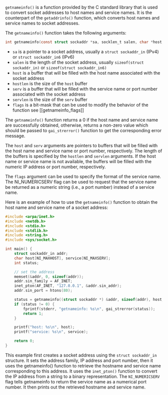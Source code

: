 `getnameinfo()` is a function provided by the C standard library that is used to convert socket addresses to host names and service names. It is the counterpart of the `getaddrinfo()` function, which converts host names and service names to socket addresses.

The `getnameinfo()` function takes the following arguments:
```C
int getnameinfo(const struct sockaddr *sa, socklen_t salen, char *host, size_t hostlen, char *serv, size_t servlen, int flags);
```
-   `sa` is a pointer to a socket address, usually a `struct sockaddr_in` (IPv4) or `struct sockaddr_in6` (IPv6)
-   `salen` is the length of the socket address, usually `sizeof(struct sockaddr_in)` or `sizeof(struct sockaddr_in6)`
-   `host` is a buffer that will be filled with the host name associated with the socket address
-   `hostlen` is the size of the `host` buffer
-   `serv` is a buffer that will be filled with the service name or port number associated with the socket address
-   `servlen` is the size of the `serv` buffer
-   `flags` is a bit-mask that can be used to modify the behavior of the function see [[getnameinfo_flags]]

The `getnameinfo()` function returns a 0 if the host name and service name are successfully obtained, otherwise, returns a non-zero value which should be passed to `gai_strerror()` function to get the corresponding error message.

The `host` and `serv` arguments are pointers to buffers that will be filled with the host name and service name or port number, respectively. The length of the buffers is specified by the `hostlen` and `servlen` arguments. If the host name or service name is not available, the buffers will be filled with the numeric IP address or port number, respectively.

The `flags` argument can be used to specify the format of the service name. The NI_NUMERICSERV flag can be used to request that the service name be returned as a numeric string (i.e., a port number) instead of a service name.

Here is an example of how to use the `getnameinfo()` function to obtain the host name and service name of a socket address:
```C
#include <arpa/inet.h>
#include <netdb.h>
#include <stdio.h>
#include <stdlib.h>
#include <string.h>
#include <sys/socket.h>

int main() {
    struct sockaddr_in addr;
    char host[NI_MAXHOST], service[NI_MAXSERV];
    int status;

    // set the address
    memset(&addr, 0, sizeof(addr));
    addr.sin_family = AF_INET;
    inet_pton(AF_INET, "127.0.0.1", &addr.sin_addr);
    addr.sin_port = htons(80);

    status = getnameinfo((struct sockaddr *) &addr, sizeof(addr), host, sizeof(host), service, sizeof(service), NI_NUMERICSERV);
    if (status != 0) {
        fprintf(stderr, "getnameinfo: %s\n", gai_strerror(status));
        return 1;
    }

    printf("host: %s\n", host);
    printf("service: %s\n", service);

    return 0;
}
```
This example first creates a socket address using the `struct sockaddr_in` structure. It sets the address family, IP address and port number, then it uses the getnameinfo() function to retrieve the hostname and service name corresponding to this address. It uses the `inet_pton()` function to convert the IP address from a string to a binary representation. The `NI_NUMERICSERV` flag tells getnameinfo to return the service name as a numerical port number. It then prints out the retrieved hostname and service name.